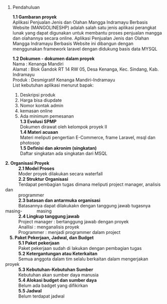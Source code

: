 ﻿

1.  Pendahuluan

	**1.1 Gambaran proyek**<br>
	Aplikasi Penjualan Jenis dan Olahan Mangga Indramayu Berbasis Website (MANGOLINESHP) adalah salah satu jenis aplikasi perangkat lunak yang dapat digunakan untuk membantu proses penjualan mangga dan olahannya secara online.
Aplikasi Penjualan Jenis dan Olahan Mangga Indramayu Berbasis Website ini dibangun dengan menggunakan framework laravel dengan didukung basis data MYSQL<br>

	**1.2 Dokumen - dokumen dalam proyek**<br>
	Nama  : Kenanga Mandiri<br>
	Alamat  : Blok Gandok RT 14 RW 05, Desa Kenanga, Kec. Sindang, Kab. 		Indramayu<br>
	Produk  : Desmigratif Kenanga Mandiri-Indramayu<br>
	List kebutuhan aplikasi menurut bapak:<br>

	1. Deskripsi produk<br>
	2. Harga bisa diupdate<br>
	3. Nomor kontak admin<br>
	4. kemasan online<br>
	5. Ada minimum pemesanan<br>
	**1.3 Evolusi SPMP**<br>
	Dokumen dirawat oleh kelompok proyek II<br>
	**1.4 Materi acuaan**<br>
	Materi meliputi pengertian E-Commerce, frame Laravel, msql dan photosop<br>
	**1.5 Definisi dan akronim (singkatan)**<br>
	Daftar singkatan ada singkatan dari MSQL<br>
	
**2.  Organisasi Proyek**<br>
		&emsp;&emsp;&emsp;**2.1 Model Proses**<br>
&emsp;&emsp;&emsp;Moder proyek dilakukan secara waterfall<br>
&emsp;&emsp;&emsp;**2.2 Struktur Organisasi**<br>
		&emsp;&emsp;&emsp;Terdapat pembagian tugas dimana meliputi project manager, analisis dan <br>&emsp;&emsp;&emsp;programmer<br>
	&emsp;&emsp;&emsp;**2.3 batasan dan antarmuka organisasi**<br>
		&emsp;&emsp;&emsp;Batasannya dapat dilakukakn dengan tanggung jawab tugasnya masing-
	&emsp;&emsp;&emsp;masing<br>
&emsp;&emsp;&emsp;**2.4 Lingkup tanggung jawab**<br>
&emsp;&emsp;&emsp;Project manager  : bertanggung jawab dengan proyek<br>
&emsp;&emsp;&emsp;Anallisi  : menganalisis proyek<br>
&emsp;&emsp;&emsp;Programmer  : menjadi programmer dalam project<br>
&emsp;**5.  Paket Pekerjaan, Jadwal, dan Budget**<br>
&emsp;&emsp;&emsp;**5.1 Paket pekerjaan**<br>
&emsp;&emsp;&emsp;Paket pekerjaan sudah di lakukan dengan pembagian tugas<br>
&emsp;&emsp;&emsp;**5.2 Ketergantungan atau Keterkaitan**<br>
&emsp;&emsp;&emsp;Semua anggota dalam tim selalu berkaitan dalam mengerjakan proyek<br>
&emsp;&emsp;&emsp;**5.3 Kebutuhan-Kebutuhan Sumber**<br>
&emsp;&emsp;&emsp;Kebutuhan akan sumber daya manusia<br>
&emsp;&emsp;&emsp;**5.4 Alokasi budget dan sumber daya**<br>
&emsp;&emsp;&emsp;Belum ada badget yang difikirkan<br>
&emsp;&emsp;&emsp;**5.5 Jadwal**<br>
&emsp;&emsp;&emsp;Belum terdapat jadwal<br>

